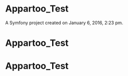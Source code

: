 Appartoo_Test
=============

A Symfony project created on January 6, 2016, 2:23 pm.
# Appartoo_Test
# Appartoo_Test
